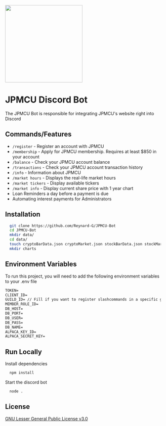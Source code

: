 <img src="https://www.democracycraft.net/business-portal/jpm-credit-union.191/cover-image" width="250" height="250">

# JPMCU Discord Bot

The JPMCU Bot is responsible for integrating JPMCU's website right into Discord

## Commands/Features

- `/register` - Register an account with JPMCU
- `/membership` - Apply for JPMCU membership. Requires at least $850 in your account
- `/balance` - Check your JPMCU account balance
- `/transactions` - Check your JPMCU account transaction history
- `/info` - Information about JPMCU
- `/market hours` - Displays the real-life market hours
- `/market tickers` - Display available tickers
- `/market info` - Display current share price with 1 year chart
- Loan Reminders a day before a payment is due
- Automating interest payments for Administrators

## Installation

```bash
  git clone https://github.com/Reynard-G/JPMCU-Bot
  cd JPMCU-Bot
  mkdir data/
  cd data/
  touch cryptoBarData.json cryptoMarket.json stockBarData.json stockMarket.json
  mkdir charts
```

## Environment Variables

To run this project, you will need to add the following environment variables to your .env file

```txt
TOKEN=
CLIENT_ID=
GUILD_ID= // Fill if you want to register slashcommands in a specific guild
MEMBER_ROLE_ID=
DB_HOST=
DB_PORT=
DB_USER=
DB_PASS=
DB_NAME=
ALPACA_KEY_ID=
ALPACA_SECRET_KEY=
```

## Run Locally

Install dependencies

```bash
  npm install
```

Start the discord bot

```bash
  node .
```

## License

[GNU Lesser General Public License v3.0](https://choosealicense.com/licenses/lgpl-3.0/)
